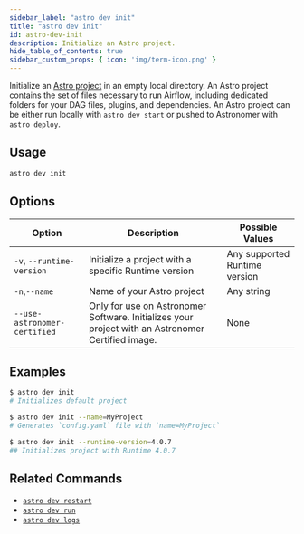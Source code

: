 ```yaml
---
sidebar_label: "astro dev init"
title: "astro dev init"
id: astro-dev-init
description: Initialize an Astro project.
hide_table_of_contents: true
sidebar_custom_props: { icon: 'img/term-icon.png' }
---
```


Initialize an [Astro project](cli/develop-project.md#create-an-astro-project) in an empty local directory. An Astro project contains the set of files necessary to run Airflow, including dedicated folders for your DAG files, plugins, and dependencies. An Astro project can be either run locally with `astro dev start` or pushed to Astronomer with `astro deploy`.

## Usage

```sh
astro dev init
```

## Options

| Option                       | Description                                                                                       | Possible Values               |
| ---------------------------- | ------------------------------------------------------------------------------------------------- | ----------------------------- |
| `-v`, `--runtime-version`    | Initialize a project with a specific Runtime version                                              | Any supported Runtime version |
| `-n`,`--name`                | Name of your Astro project                                                                        | Any string                    |
| `--use-astronomer-certified` | Only for use on Astronomer Software. Initializes your project with an Astronomer Certified image. | None                          |

## Examples

```sh
$ astro dev init
# Initializes default project

$ astro dev init --name=MyProject
# Generates `config.yaml` file with `name=MyProject`

$ astro dev init --runtime-version=4.0.7
## Initializes project with Runtime 4.0.7
```

## Related Commands

- [`astro dev restart`](cli/astro-dev-restart.md)
- [`astro dev run`](cli/astro-dev-run.md)
- [`astro dev logs`](cli/astro-dev-logs.md)
